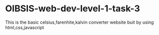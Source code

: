 # OIBSIS-web-dev-level-1-task-3
This is the basic celsius,farenhite,kalvin converter website buit by using html,css,javascript
